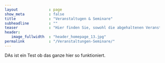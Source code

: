 ```yaml
---
layout              : page
show_meta           : false
title               : "Veranstaltugen & Seminare"
subheadline         : ""
teaser              : "Hier finden Sie, sowohl die abgehaltenen Veranstaltungen und Seminare, als auch eine Übersicht über die in Zukunft geplanten und mein allgemeine allgemeinen Angebote."
header:
   image_fullwidth  : "header_homepage_13.jpg"
permalink           : "/Veranstaltungen-Seminare/"
---
```

DAs ist ein Test ob das ganze hier so funktioniert.
